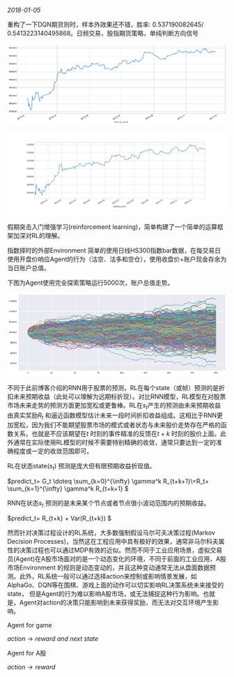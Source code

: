 *2018-01-05*

重构了一下DQN期货则时，样本外效果还不错，胜率: 0.537190082645/ 0.5413223140495868。日频交易，股指期货策略，单纯判断方向信号

![](样本外.png)

![](样本外.jpg)

假期突击入门增强学习(reinforcement learning)，简单构建了一个简单的运算框架加深对RL的理解。

指数择时的外部Environment 简单的使用日线HS300指数bar数据，在每交易日使用开盘价响应Agent的行为（沽空、沽多和空仓），使用收盘价+账户现金存余为当日账户总值。

下图为Agent使用完全探索策略运行5000次，账户总值走势。

![](training.png)

不同于此前博客介绍的RNN用于股票的预测，RL在每个state（或帧）预测的是折扣未来预期收益（此处可以理解为远期标折现）。对比RNN模型，RL模型在对股票市场未来走势的预测方面更加宽松或更鲁棒。RL在$s_t$产生的预测由未来预期收益由真实奖励$R_t$ 和逼近函数模型估计未来一段时间折扣收益组成。这相比于RNN更加宽松，因为我们不能期望股票市场的模式或者状态与未来股价走势存在严格的函数关系，也就是不应该期望在$t$ 时刻的事件精准的反馈在$t+k$ 时刻的股价上面。此外通常在实际使用RL模型的时候不需要特别精确的收敛，通常只要达到一定的准确程度或一定的收敛范围即可。

RL在状态state($s_t$) 预测是庞大但有限预期收益折现值。

$predict_t= G_t \doteq \sum_{k=0}^{\infty} \gamma^k R_{t+k+1}\\=R_t+ \sum_{k=1}^{\infty} \gamma^k R_{t+k+1} $

RNN在状态$s_t$ 预测的是未来某个节点或者节点很小波动范围内的预期收益。

$predict_t= R_{t+k} + Var(R_{t+k}) $

然而针对决策过程设计的RL系统，大多数强制假设马尔可夫决策过程(Markov Decision Processes)，当然这在工程应用中具有极好的效果，通常非马尔科夫属性的决策过程也可以通过MDP有效的近似。然而不同于工业应用场景，虚拟交易员(Agent)在A股市场面对的是一个动态变化的环境，不同于前面的工业应用，A股市场Environment 的规则是动态变动的，并且这种变动通常无法从盘面数据预测。此外，RL系统一般可以通过选择action来控制或影响情景发展，如AlphaGo、DQN等在围棋、游戏上面的动作可以切实影响RL决策系统未来接受的state， 但是Agent的行为难以影响A股市场，或无法捕捉这种行为影响。也就是，Agent对action的决策只能影响到未来获得奖励，而无法对交互环境产生影响。

Agent for game

$action \to reward\ and \ next\ state$

Agent for A股

$action \to reward$

